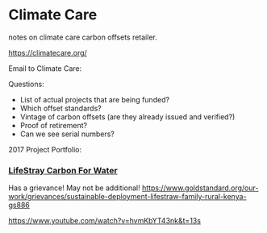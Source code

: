 # Climate Care

notes on climate care carbon offsets retailer.


https://climatecare.org/


Email to Climate Care:

Questions:

* List of actual projects that are being funded?
* Which offset standards?
* Vintage of carbon offsets (are they already issued and verified?)
* Proof of retirement?
* Can we see serial numbers?


2017 Project Portfolio:

### [LifeStray Carbon For Water](https://mer.markit.com/br-reg/public/project.jsp?project_id=103000000002043)

Has a grievance! May not be additional! https://www.goldstandard.org/our-work/grievances/sustainable-deployment-lifestraw-family-rural-kenya-gs886

https://www.youtube.com/watch?v=hvmKbYT43nk&t=13s


